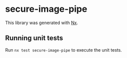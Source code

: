 # secure-image-pipe

This library was generated with [Nx](https://nx.dev).

## Running unit tests

Run `nx test secure-image-pipe` to execute the unit tests.
